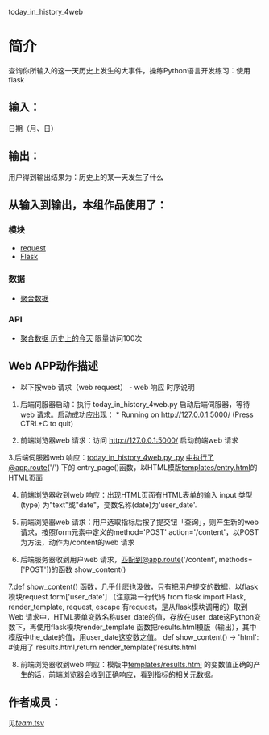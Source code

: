 
today_in_history_4web


		
# 简介 
查询你所输入的这一天历史上发生的大事件，操练Python语言开发练习：使用flask


		

## 输入：
日期（月、日）
## 输出：
用户得到输出结果为：历史上的某一天发生了什么
## 从输入到输出，本组作品使用了：
### 模块
* [request](http://www.python-requests.org/en/master/)  
* [Flask](http://www.pythondoc.com/flask/)

### 数据
* [聚合数据](https://www.juhe.cn/)




### API
* [聚合数据 历史上的今天](http://api.juheapi.com/japi/toh?key=4bc027ace0535ecf7e935870a1b9deef&v=1.0&month=11&day=1) 限量访问100次


## Web APP动作描述


* 以下按web 请求（web request） - web 响应 时序说明

1. 后端伺服器启动：执行 today_in_history_4web.py 启动后端伺服器，等待web 请求。启动成功应出现： * Running on http://127.0.0.1:5000/ (Press CTRL+C to quit)


2. 前端浏览器web 请求：访问 http://127.0.0.1:5000/ 启动前端web 请求

3.后端伺服器web 响应：[today_in_history_4web.py .py](today_in_history_4web.py) 中执行了@app.route('/') 下的 entry_page()函数，以HTML模版[templates/entry.html](templates/entry.html)的HTML页面

4. 前端浏览器收到web 响应：出现HTML页面有HTML表单的输入 input 类型(type) 为"text"或"date"，变数名称(date)为'user_date'.

5. 前端浏览器web 请求：用户选取指标后按了提交钮「查询」，则产生新的web 请求，按照form元素中定义的method='POST' action='/content'，以POST为方法，动作为/content的web 请求

6. 后端服务器收到用户web 请求，匹配到@app.route('/content', methods=['POST'])的函数 show_content()

7.def show_content() 函数，几乎什麽也没做，只有把用户提交的数据，以flask 模块request.form['user_date'] （注意第一行代码 from flask import Flask, render_template, request, escape 有request，是从flask模块调用的）取到Web 请求中，HTML表单变数名称user_date的值，存放在user_date这Python变数下，再使用flask模块render_template 函数把results.html模版（输出），其中模版中the_date的值，用user_date这变数之值。 def show_content() -> 'html': #使用了 results.html,return render_template('results.html

8. 前端浏览器收到web 响应：模版中[templates/results.html](templates/results.html) 的变数值正确的产生的话，前端浏览器会收到正确响应，看到指标的相关元数据。




## 作者成员：
见[_team_.tsv](https://github.com/kkrrystal2/nfu_newmedia_python/blob/master/_team_.tsv)


